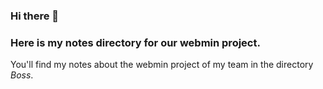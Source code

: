### Hi there 👋

<!--
**Phylosius/Phylosius** is a ✨ _special_ ✨ repository because its `README.md` (this file) appears on your GitHub profile.

Here are some ideas to get you started:

- 🔭 I’m currently working on webmin server project and python scripting for hacker
- 🌱 I’m currently learning machine learning and cyber security
- 👯 I’m looking to collaborate on machine learning project
- 🤔 I’m looking for help with my webmin server configuration
- 💬 Ask me about your feed about my repos
- 📫 How to reach me: hei.phylosius@gmail.com
- 😄 Pronouns: Danny
- ⚡ Fun fact: Code challenge and tech news
-->
### Here is my notes directory for our webmin project.
You'll find my notes about the webmin project of my team in the directory _Boss_.
